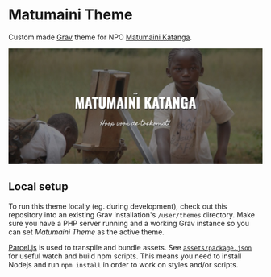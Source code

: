 # Matumaini Theme

Custom made [Grav](https://getgrav.org/) theme for NPO [Matumaini Katanga](http://matumaini.be).

![Matumaini Katanga](.github/assets/banner.jpg?raw=true)

## Local setup

To run this theme locally (eg. during development), check out this repository into an existing Grav installation's  `/user/themes` directory. Make sure you have a PHP server running and a working Grav instance so you can set _Matumaini Theme_ as the active theme.

[Parcel.js](https://parceljs.org) is used to transpile and bundle assets. See [`assets/package.json`](assets/package.json) for useful watch and build npm scripts. This means you need to install Nodejs and run `npm install` in order to work on styles and/or scripts.
